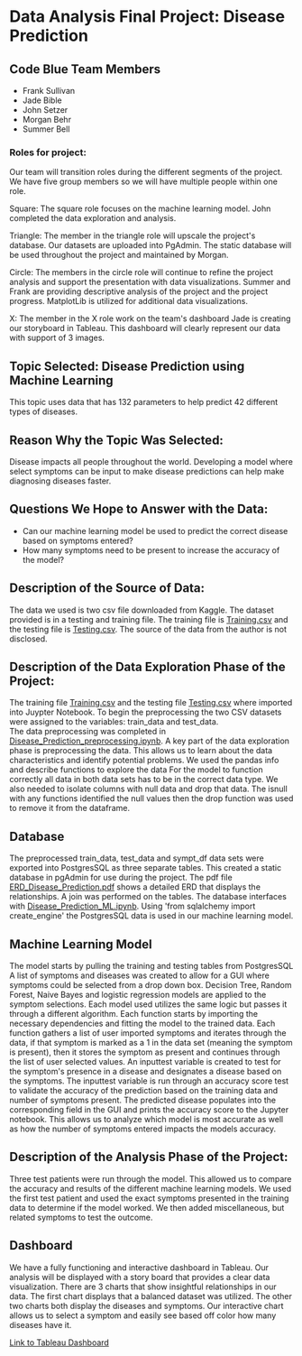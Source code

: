 # Data Analysis Final Project: Disease Prediction

## Code Blue Team Members
* Frank Sullivan
* Jade Bible
* John Setzer
* Morgan Behr 
* Summer Bell


### Roles for project:
Our team will transition roles during the different segments of the project. We have five group members so we will have multiple people within one role.

Square: The square role focuses on the machine learning model. 
John completed the data exploration and analysis. 

Triangle: The member in the triangle role will upscale the project's database. 
Our datasets are uploaded into PgAdmin.
The static database will be used throughout the project and maintained by Morgan. 

Circle: The members in the circle role will continue to refine the project analysis and support the presentation with data visualizations.
Summer and Frank are providing descriptive analysis of the project and the project progress.
MatplotLib is utilized for additional data visualizations.

X: The member in the X role work on the team's dashboard
Jade is creating our storyboard in Tableau.
This dashboard will clearly represent our data with support of 3 images.

## Topic Selected: Disease Prediction using Machine Learning 
This topic uses data that has 132 parameters to help predict 42 different types of diseases. 

## Reason Why the Topic Was Selected: 
Disease impacts all people throughout the world.
Developing a model where select symptoms can be input to make disease predictions can help make diagnosing diseases faster.

## Questions We Hope to Answer with the Data:
 * Can our machine learning model be used to predict the correct disease based on symptoms entered?
 * How many symptoms need to be present to increase the accuracy of the model?


## Description of the Source of Data: 
The data we used is two csv file downloaded from Kaggle. 
The dataset provided is in a testing and training file.
The training file is [Training.csv](Resources/Training.csv) and the testing file is [Testing.csv](Resources/Testing.csv).
The source of the data from the author is not disclosed.

## Description of the Data Exploration Phase of the Project:
The training file [Training.csv](Resources/Training.csv) and the testing file [Testing.csv](Resources/Testing.csv) where imported into Juypter Notebook.
To begin the preprocessing the two CSV datasets were assigned to the variables: train_data and test_data.  
The data preprocessing was completed in [Disease_Prediction_preprocessing.ipynb](Disease_Prediction_preprocessing.ipynb).
A key part of the data exploration phase is preprocessing the data.
This allows us to learn about the data characteristics and identify potential problems.
We used the pandas info and describe functions to explore the data
For the model to function correctly all data in both data sets has to be in the correct data type.
We also needed to isolate columns with null data and drop that data.
The isnull with any functions identified the null values then the drop function was used to remove it from the dataframe.


## Database
The preprocessed train_data, test_data and sympt_df data sets were exported into PostgresSQL as three separate tables.
This created a static database in pgAdmin for use during the project.
The pdf file [ERD_Disease_Prediction.pdf](./Resources/SQL/ERD_Disease_Prediction.pdf) shows a detailed ERD that displays the relationships.
A join was performed on the tables.
The database interfaces with [Disease_Prediction_ML.ipynb](Disease_Prediction_ML.ipynb).
Using 'from sqlalchemy import create_engine' the PostgresSQL data is used in our machine learning model.


## Machine Learning Model
The model starts by pulling the training and testing tables from PostgresSQL
A list of symptoms and diseases was created to allow for a GUI where symptoms could be selected from a drop down box.
Decision Tree, Random Forest, Naive Bayes and logistic regression models are applied to the symptom selections.
Each model used utilizes the same logic but passes it through a different algorithm.
Each function starts by importing the necessary dependencies and fitting the model to the trained data.
Each function gathers a list of user imported symptoms and iterates through the data, if that symptom is marked as a 1 in the data set (meaning the symptom is present),
then it stores the symptom as present and continues through the list of user selected values.
An inputtest variable is created to test for the symptom's presence in a disease and designates a disease based on the symptoms.
The inputtest variable is run through an accuracy score test to validate the accuracy of the prediction based on the training data and number of symptoms present.
The predicted disease populates into the corresponding field in the GUI and prints the accuracy score to the Jupyter notebook.
This allows us to analyze which model is most accurate as well as how the number of symptoms entered impacts the models accuracy.


## Description of the Analysis Phase of the Project:
Three test patients were run through the model.
This allowed us to compare the accuracy and results of the different machine learning models.
We used the first test patient and used the exact symptoms presented in the training data to determine if the model worked.
We then added miscellaneous, but related symptoms to test the outcome.


## Dashboard
We have a fully functioning and interactive dashboard in Tableau.
Our analysis will be displayed with a story board that provides a clear data visualization.
There are 3 charts that show insightful relationships in our data.
The first chart displays that a balanced dataset was utilized.
The other two charts both display the diseases and symptoms. 
Our interactive chart allows us to select a symptom and easily see based off color how many diseases have it.

[Link to Tableau Dashboard](https://public.tableau.com/app/profile/jade3140/viz/DiseasePredictionProject/DiseasePredictionData?publish=yes)


 





